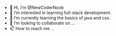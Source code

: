 - 👋 Hi, I’m @NewCoderNoob
- 👀 I’m interested in learning full-stack development.
- 🌱 I’m currently learning the basics of java and css.
- 💞️ I’m looking to collaborate on ...
- 📫 How to reach me ...

<!---
NewCoderNoob/NewCoderNoob is a ✨ special ✨ repository because its `README.md` (this file) appears on your GitHub profile.
You can click the Preview link to take a look at your changes.
--->
